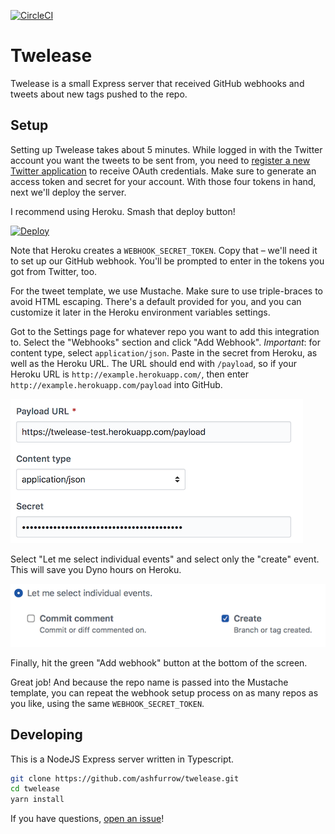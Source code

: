 [![CircleCI](https://circleci.com/gh/ashfurrow/twelease.svg?style=svg)](https://circleci.com/gh/ashfurrow/twelease)

Twelease
========

Twelease is a small Express server that received GitHub webhooks and tweets about new tags pushed to the repo.

Setup
-----

Setting up Twelease takes about 5 minutes. While logged in with the Twitter account you want the tweets to be sent from, you need to [register a new Twitter application](https://apps.twitter.com/app/new) to receive OAuth credentials. Make sure to generate an access token and secret for your account. With those four tokens in hand, next we'll deploy the server.

I recommend using Heroku. Smash that deploy button!

[![Deploy](https://www.herokucdn.com/deploy/button.svg)](https://heroku.com/deploy)

Note that Heroku creates a `WEBHOOK_SECRET_TOKEN`. Copy that – we'll need it to set up our GitHub webhook. You'll be prompted to enter in the tokens you got from Twitter, too.

For the tweet template, we use Mustache. Make sure to use triple-braces to avoid HTML escaping. There's a default provided for you, and you can customize it later in the Heroku environment variables settings.

Got to the Settings page for whatever repo you want to add this integration to. Select the "Webhooks" section and click "Add Webhook". *Important*: for content type, select `application/json`. Paste in the secret from Heroku, as well as the Heroku URL. The URL should end with `/payload`, so if your Heroku URL is `http://example.herokuapp.com/`, then enter `http://example.herokuapp.com/payload` into GitHub.

![Webhook settings](docs/webhook_settings.png)

Select "Let me select individual events" and select only the "create" event. This will save you Dyno hours on Heroku.

![Webhook settings](docs/webhook_events.png)

Finally, hit the green "Add webhook" button at the bottom of the screen.

Great job! And because the repo name is passed into the Mustache template, you can repeat the webhook setup process on as many repos as you like, using the same `WEBHOOK_SECRET_TOKEN`.

Developing
----------

This is a NodeJS Express server written in Typescript.

```sh
git clone https://github.com/ashfurrow/twelease.git
cd twelease
yarn install
```

If you have questions, [open an issue](https://github.com/ashfurrow/twelease/issues/new)!

